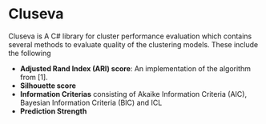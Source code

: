 # Cluseva
Cluseva is A C# library for cluster performance evaluation which contains several methods to evaluate quality of the clustering models.
These include the following

- **Adjusted Rand Index (ARI) score**: An implementation of the algorithm from [1]. 
- **Silhouette score**
- **Information Criterias** consisting of Akaike Information Criteria (AIC), Bayesian Information Criteria (BIC) and ICL
- **Prediction Strength**
